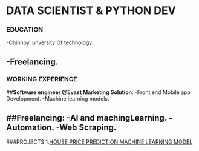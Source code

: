 # DATA SCIENTIST & PYTHON DEV

### EDUCATION
-Chinhoyi unversity Of technology.
 
-Freelancing.
---
### WORKING EXPERIENCE

##**Software engineer @Evast Marketing Solution**:
-Front end Mobile app Development.
-Machine learning models.

##**Freelancing**:
-AI and machingLearning.
-Automation.
-Web Scraping.
---
###PROJECTS
1.[HOUSE PRICE PREDICTION MACHINE LEARNING MODEL](https://github.com/Brizleirtee/Regression_Machine_Learning)
